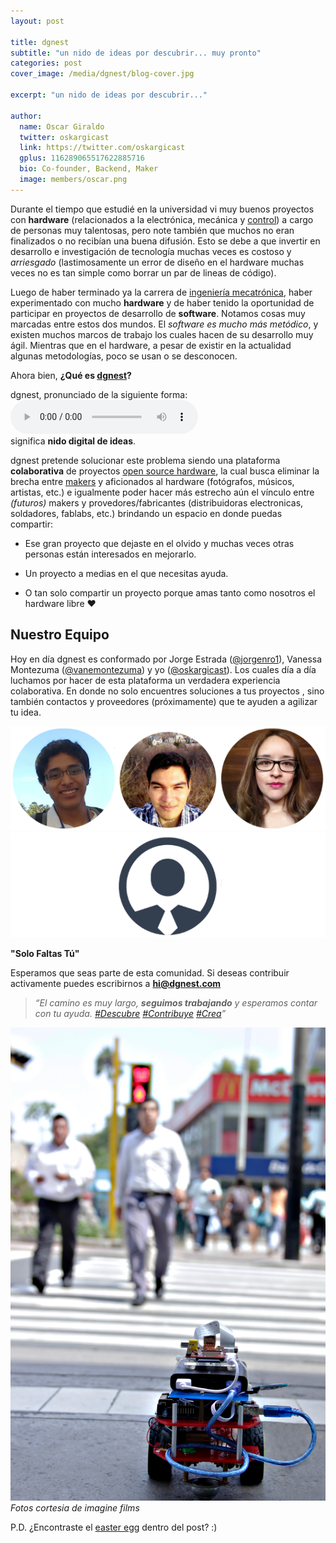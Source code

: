 ```yaml
---
layout: post

title: dgnest
subtitle: "un nido de ideas por descubrir... muy pronto"
categories: post
cover_image: /media/dgnest/blog-cover.jpg

excerpt: "un nido de ideas por descubrir..."

author:
  name: Oscar Giraldo
  twitter: oskargicast
  link: https://twitter.com/oskargicast
  gplus: 116289065517622885716 
  bio: Co-founder, Backend, Maker
  image: members/oscar.png
---
```


Durante el tiempo que estudié en la universidad vi muy buenos proyectos con **hardware** (relacionados a la electrónica, mecánica y [control](http://en.wikipedia.org/wiki/Control_theory)) a cargo de personas muy talentosas, pero note también que muchos no eran finalizados o no recibían una buena difusión. Esto se debe a que invertir en desarrollo e investigación de tecnología muchas veces es costoso y *arriesgado* (lastimosamente un error de diseño en el hardware muchas veces no es tan simple como borrar un par de lineas de código). 

Luego de haber terminado ya la carrera de [ingeniería mecatrónica](http://es.wikipedia.org/wiki/Ingenier%C3%ADa_mecatr%C3%B3nica), haber experimentado con mucho **hardware** y de haber tenido la oportunidad de participar en proyectos de desarrollo de **software**. Notamos cosas muy marcadas entre estos dos mundos. El *software es mucho más metódico*, y existen muchos marcos de trabajo los cuales hacen de su desarrollo muy ágil. Mientras que en el hardware, a pesar de existir en la actualidad algunas metodologías, poco se usan o se desconocen.

Ahora bien, **¿Qué es [dgnest](http://dgnest.com)?**

<div class="awesome-quote">
<p>
    dgnest, pronunciado de la siguiente forma:
    <audio controls>
        <source src="/assets/dgnest.mp3" type="audio/mpeg">
        Your browser does not support the audio element.
    </audio>
    <br>
    significa <strong>nido digital de ideas</strong>. 
</p>
</div>


dgnest pretende solucionar este problema siendo una plataforma **colaborativa** de proyectos [open source hardware](http://en.wikipedia.org/wiki/Open_source_hardware), la cual busca eliminar la brecha entre [makers](http://en.wikipedia.org/wiki/Maker_culture) y aficionados al hardware (fotógrafos, músicos, artistas, etc.) e igualmente poder hacer más estrecho aún el vínculo entre *(futuros)* makers y provedores/fabricantes (distribuidoras electronicas, soldadores, fablabs, etc.) brindando un espacio en donde puedas compartir:

+ Ese gran proyecto que dejaste en el olvido y muchas veces otras personas están interesados en mejorarlo.

+ Un proyecto a medias en el que necesitas ayuda. 

+ O tan solo compartir un proyecto porque amas tanto como nosotros el hardware libre ♥

<h2 id="easter-nyan">Nuestro Equipo <a href="http://youtu.be/zRUcZox9akA" target="_blank"></a></h2>

Hoy en día dgnest es conformado por Jorge Estrada ([@jorgenro1](https://twitter.com/jorgenro1)), Vanessa Montezuma ([@vanemontezuma](https://twitter.com/vanemontezuma)) y yo ([@oskargicast](https://twitter.com/oskargicast)). Los cuales día a día luchamos por hacer de esta plataforma un verdadera experiencia colaborativa. En donde no solo encuentres soluciones a tus proyectos , sino también contactos y proveedores (próximamente) que te ayuden a agilizar tu idea.

![dgnest team](/images/members/team.png "dgnest team")
![faltas tú](/images/members/tu.png "faltas tú")

<div class="full" style="font-weight:bold;">"Solo Faltas Tú"</div>


 Esperamos que seas parte de esta comunidad. Si deseas contribuir activamente puedes escribirnos a **hi@dgnest.com**


> *“El camino es muy largo, **seguimos trabajando** y esperamos contar con tu ayuda. [#Descubre](https://twitter.com/hashtag/Descubre?src=hash) [#Contribuye](https://twitter.com/hashtag/Contribuye?src=hash) [#Crea](https://twitter.com/hashtag/Crea?src=hash)”*

![working](/media/dgnest/working.jpg "working")
*Fotos cortesia de imagine films*

<i class="fa fa-magic"></i> P.D. ¿Encontraste el [easter egg](http://es.wikipedia.org/wiki/Huevo_de_pascua_(virtual)) dentro del post? :)